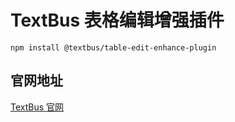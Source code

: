 # TextBus 表格编辑增强插件

```
npm install @textbus/table-edit-enhance-plugin
```

## 官网地址
[TextBus 官网](https://textbus.tanboui.com)
